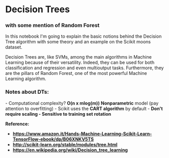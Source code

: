 <h1>Decision Trees</h1>
<h3>with some mention of Random Forest</h3>

<p>In this notebook I'm going to explain the basic notions behind the Decision Tree algorithm with some theory and an example on the Scikit moons dataset.</p>

<p>Decision Trees are, like SVMs, among the main algorithms in Machine Learning because of their versatility. Indeed, they can be used for both classification and regression and even multioutput tasks. Furthermore, they are the pillars of Random Forest, one of the most powerful Machine Learning algorithm.</p>

<h3>Notes about DTs:</h3>
- Computational complexity?
<b>O(n x mlog(m))</b>
<b>Nonparametric</b> model (pay attention to overfitting)
- Scikit uses the <b>CART algorithm</b> by default
- <b>Don't<b> require scaling
- Sensitive to training set <b>rotation</b>

Reference: 
- https://www.amazon.it/Hands-Machine-Learning-Scikit-Learn-TensorFlow-ebook/dp/B06XNKV5TS
- http://scikit-learn.org/stable/modules/tree.html
- https://en.wikipedia.org/wiki/Decision_tree_learning



